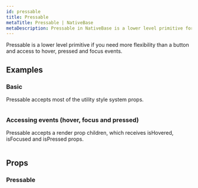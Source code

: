 ```yaml
---
id: pressable
title: Pressable
metaTitle: Pressable | NativeBase
metaDescription: Pressable in NativeBase is a lower level primitive for more flexibility than a button and access to hover, pressed, and focused events. Read More on Pressable here.
---
```


Pressable is a lower level primitive if you need more flexibility than a button and access to hover, pressed and focus events.

## Examples

### Basic

Pressable accepts most of the utility style system props.

```ComponentSnackPlayer path=primitives,Pressable,Basic.tsx

```

### Accessing events (hover, focus and pressed)

Pressable accepts a render prop children, which receives isHovered, isFocused and isPressed props.

```ComponentSnackPlayer path=primitives,Pressable,Events.tsx

```

## Props

### Pressable

```ComponentPropTable path=primitives,Pressable,Pressable.tsx showStylingProps=true

```

